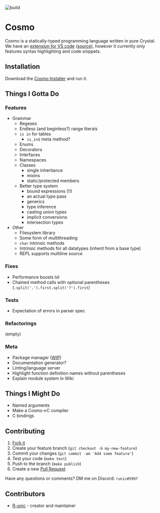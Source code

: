 ![build](https://github.com/cosmo-lang/cosmo/actions/workflows/crystal.yml/badge.svg)
# Cosmo

Cosmo is a statically-typed programming language written in pure Crystal.<br>
We have an [extension for VS code](https://marketplace.visualstudio.com/items?itemName=cosmo.vscode-cosmo) ([source](https://github.com/R-unic/vscode-cosmo)), however it currently only features syntax highlighting and code snippets.

## Installation

Download the [Cosmo Installer](https://github.com/cosmo-lang/cosmo-installer/releases) and run it.

## Things I Gotta Do

### Features
- Grammar
  - Regexes
  - Endless (and beginless?) range literals
  - `is in` for tables
    * `is_in$` meta method?
  - Enums
  - Decorators
  - Interfaces
  - Namespaces
  - Classes
    * single inheritance
    * mixins
    * static/protected members
  - Better type system
    * bound expressions (!!)
    * an actual type pass
    * generics
    * type inference
    * casting union types
    * implicit conversions
    * intersection types
- Other
  - Filesystem library
  - Some form of multithreading
  - `char` intrinsic methods
  - Intrinsic methods for all datatypes (inherit from a base type)
  - REPL supports multiline source

### Fixes
- Performance boosts lol
- Chained method calls with optional parentheses (`.split('.').first.split('?').first`)

### Tests
- Expectation of errors in parser spec

### Refactorings
(empty)

### Meta
- Package manager ([WIP](https://github.com/cosmo-lang/stars))
- Documentation generator?
- Linting/language server
- Highlight function definition names without parentheses
- Explain module system in Wiki

## Things I Might Do

- Named arguments
- Make a Cosmo->C compiler
- C bindings

## Contributing

1. [Fork it](https://github.com/R-unic/cosmo/fork)
2. Create your feature branch (`git checkout -b my-new-feature`)
3. Commit your changes (`git commit -am 'Add some feature'`)
4. Test your code (`make test`)
5. Push to the branch (`make publish`)
6. Create a new [Pull Request](https://github.com/cosmo-lang/cosmo/pulls)

Have any questions or comments? DM me on Discord: `runic#5997`

## Contributors

- [R-unic](https://github.com/R-unic) - creator and maintainer
